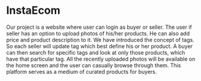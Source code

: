 # InstaEcom
Our project is a website where user can login as buyer or seller. The user if seller has an option to upload photos of his/her products. He can also add price and product description to it. We have introduced the concept of tags. So each seller will update tag which best define his or her product. A buyer can then search for specific tags and look at only those products, which have that particular tag. All the recently uploaded photos will be available on the home screen and the user can casually browse through them. This platform serves as a medium of curated products for buyers.
